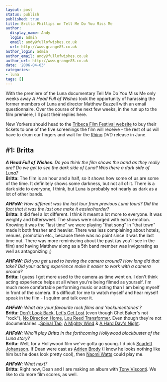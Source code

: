 ```yaml
---
layout: post
status: publish
published: true
title: Britta Phillips on Tell Me Do You Miss Me
author:
  display_name: Andy
  login: admin
  email: andy@fullofwishes.co.uk
  url: http://www.grange85.co.uk
author_login: admin
author_email: andy@fullofwishes.co.uk
author_url: http://www.grange85.co.uk
date: '2006-04-03'
categories:
- luna
tags: []
---
```

<div align="center"></div>
<p>With the premiere of the Luna documentary Tell Me Do You Miss Me only weeks away <em>A Head Full of Wishes</em> took the opportunity of harassing the former members of Luna and director Matthew Buzzell with an email questionnaire. Over the course of the next few weeks, in the run up to the film premiere, I'll post their replies here.</p>
<p>New Yorkers should head to the <a href="http://www.tribecafilmfestival.org">Tribeca Film Festival website</a> to buy their tickets to one of the five screenings the film will receive - the rest of us will have to drum our fingers and wait for the <a href="http://www.rhino.com">Rhino</a> DVD release in June.</p>
<h2>#1: Britta</h2>
<p><em><strong>A Head Full of Wishes</strong>: Do you think the film shows the band as they really are? Do we get to see the dark side of Luna? Was there a dark side of Luna?</em><br/><strong>Britta</strong>: The film is an hour and a half, so it shows how some of us are some of the time. It definitely shows some darkness, but not all of it. There is a dark side to everyone, I think, but Luna is probably not nearly as dark as a lot of other bands.</p>
<p><em><strong>AHFoW</strong>: How different was the last tour from previous Luna tours? Did the fact that it was the last one make it easier/harder?</em><br/><strong>Britta</strong>: It did feel a lot different. I think it meant a lot more to everyone. It was weighty and bittersweet. The shows were charged with extra emotion. Knowing it was the "last time" we were playing "that song" in "that town" made it both fresher and heavier. There was less complaining about hotels, venues, promotion etc., because there was no point since it was the last time out. There was more reminiscing about the past (as you'll see in the film) and having Matthew along as a 5th band member was invigorating as well as antagonizing ;)</p>
<p><em><strong>AHFoW</strong>: Did you get used to having the camera around? How long did that take? Did your acting experience make it easier to work with a camera around?</em><br/><strong>Britta</strong>: I guess I got more used to the camera as time went on. I don't think acting experience helps at all when you're being filmed as yourself. I'm much more comfortable performing music or acting than I am being myself in front of the camera. It's difficult for me to watch myself and hear myself speak in the film - I squirm and talk over it.</p>
<p><em><strong>AHFoW</strong>: What are your favourite rock films and 'rockumentaries'?</em><br/><strong>Britta</strong>: <a href="http://www.amazon.com/exec/obidos/ASIN/B000035P7X/aheadfullofwi-20">Don't Look Back</a>, <a href="http://en.wikipedia.org/wiki/Let%27s_Get_Lost_%28film%29">Let's Get Lost</a> (even though Chet Baker's not "rock"), <a href="http://www.amazon.com/exec/obidos/ASIN/B000A0GP4K/aheadfullofwi-20">No Direction Home</a>, <a href="http://www.amazon.com/exec/obidos/ASIN/B00005QJIB/aheadfullofwi-20">Lou Reed Transformer</a>. Even though they're not documentaries...<a href="http://www.amazon.com/exec/obidos/ASIN/6305922756/aheadfullofwi-20">Spinal Tap</a>, <a href="http://www.amazon.com/exec/obidos/ASIN/B0000ALFVD/aheadfullofwi-20">A Mighty Wind</a> & <a href="http://www.amazon.com/exec/obidos/ASIN/B0000542D2/aheadfullofwi-20">A Hard Day's Night</a>.</p>
<p><em><strong>AHFoW</strong>: Who'll play Britta in the forthcoming Hollywood blockbuster of the Luna story?</em><br/><strong>Britta</strong>: Well, for a Hollywood film we've gotta go young. I'd pick <a href="http://en.wikipedia.org/wiki/Scarlett_Johanson">Scarlett Johansson</a>. If Dean were cast as <a href="http://en.wikipedia.org/wiki/Adrien_Brody">Adrien Brody</a> (I  know he looks nothing like him but he does look pretty cool), then <a href="http://en.wikipedia.org/wiki/Naomi_Watts">Naomi Watts</a> could play me.</p>
<p><em><strong>AHFoW</strong>: What next?</em><br/><strong>Britta</strong>: Right now, Dean and I are making an album with <a href="http://www.tonyvisconti.com/">Tony Visconti</a>. We like to do more film scores, as well.</p>
